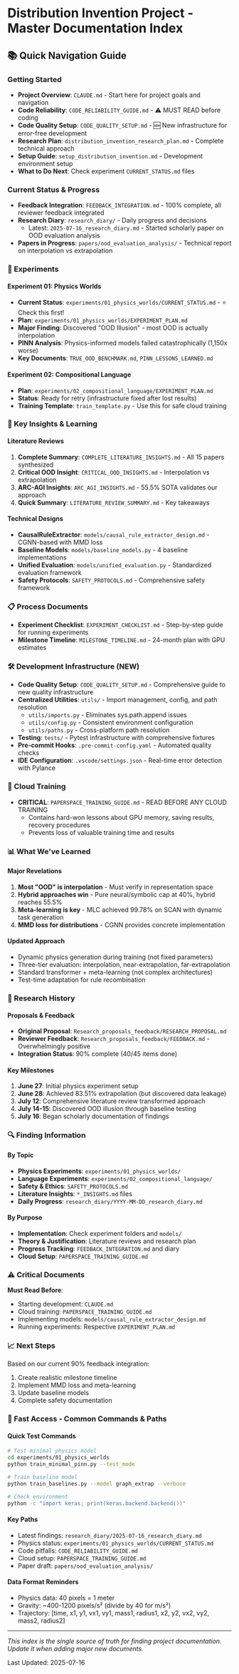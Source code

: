 # Distribution Invention Project - Master Documentation Index

## 📚 Quick Navigation Guide

### Getting Started
- **Project Overview**: `CLAUDE.md` - Start here for project goals and navigation
- **Code Reliability**: `CODE_RELIABILITY_GUIDE.md` - ⚠️ MUST READ before coding
- **Code Quality Setup**: `CODE_QUALITY_SETUP.md` - 🆕 New infrastructure for error-free development
- **Research Plan**: `distribution_invention_research_plan.md` - Complete technical approach
- **Setup Guide**: `setup_distribution_invention.md` - Development environment setup
- **What to Do Next**: Check experiment `CURRENT_STATUS.md` files

### Current Status & Progress
- **Feedback Integration**: `FEEDBACK_INTEGRATION.md` - 100% complete, all reviewer feedback integrated
- **Research Diary**: `research_diary/` - Daily progress and decisions
  - Latest: `2025-07-16_research_diary.md` - Started scholarly paper on OOD evaluation analysis
- **Papers in Progress**: `papers/ood_evaluation_analysis/` - Technical report on interpolation vs extrapolation

### 🔬 Experiments

#### Experiment 01: Physics Worlds
- **Current Status**: `experiments/01_physics_worlds/CURRENT_STATUS.md` - ⭐ Check this first!
- **Plan**: `experiments/01_physics_worlds/EXPERIMENT_PLAN.md`
- **Major Finding**: Discovered "OOD Illusion" - most OOD is actually interpolation
- **PINN Analysis**: Physics-informed models failed catastrophically (1,150x worse)
- **Key Documents**: `TRUE_OOD_BENCHMARK.md`, `PINN_LESSONS_LEARNED.md`

#### Experiment 02: Compositional Language  
- **Plan**: `experiments/02_compositional_language/EXPERIMENT_PLAN.md`
- **Status**: Ready for retry (infrastructure fixed after lost results)
- **Training Template**: `train_template.py` - Use this for safe cloud training

### 🧠 Key Insights & Learning

#### Literature Reviews
1. **Complete Summary**: `COMPLETE_LITERATURE_INSIGHTS.md` - All 15 papers synthesized
2. **Critical OOD Insight**: `CRITICAL_OOD_INSIGHTS.md` - Interpolation vs extrapolation
3. **ARC-AGI Insights**: `ARC_AGI_INSIGHTS.md` - 55.5% SOTA validates our approach
4. **Quick Summary**: `LITERATURE_REVIEW_SUMMARY.md` - Key takeaways

#### Technical Designs
- **CausalRuleExtractor**: `models/causal_rule_extractor_design.md` - CGNN-based with MMD loss
- **Baseline Models**: `models/baseline_models.py` - 4 baseline implementations
- **Unified Evaluation**: `models/unified_evaluation.py` - Standardized evaluation framework
- **Safety Protocols**: `SAFETY_PROTOCOLS.md` - Comprehensive safety framework

### 📋 Process Documents
- **Experiment Checklist**: `EXPERIMENT_CHECKLIST.md` - Step-by-step guide for running experiments
- **Milestone Timeline**: `MILESTONE_TIMELINE.md` - 24-month plan with GPU estimates

### 🛠️ Development Infrastructure (NEW)
- **Code Quality Setup**: `CODE_QUALITY_SETUP.md` - Comprehensive guide to new quality infrastructure
- **Centralized Utilities**: `utils/` - Import management, config, and path resolution
  - `utils/imports.py` - Eliminates sys.path.append issues
  - `utils/config.py` - Consistent environment configuration
  - `utils/paths.py` - Cross-platform path resolution
- **Testing**: `tests/` - Pytest infrastructure with comprehensive fixtures
- **Pre-commit Hooks**: `.pre-commit-config.yaml` - Automated quality checks
- **IDE Configuration**: `.vscode/settings.json` - Real-time error detection with Pylance

### 🚀 Cloud Training
- **CRITICAL**: `PAPERSPACE_TRAINING_GUIDE.md` - READ BEFORE ANY CLOUD TRAINING
  - Contains hard-won lessons about GPU memory, saving results, recovery procedures
  - Prevents loss of valuable training time and results

### 📊 What We've Learned

#### Major Revelations
1. **Most "OOD" is interpolation** - Must verify in representation space
2. **Hybrid approaches win** - Pure neural/symbolic cap at 40%, hybrid reaches 55.5%
3. **Meta-learning is key** - MLC achieved 99.78% on SCAN with dynamic task generation
4. **MMD loss for distributions** - CGNN provides concrete implementation

#### Updated Approach
- Dynamic physics generation during training (not fixed parameters)
- Three-tier evaluation: interpolation, near-extrapolation, far-extrapolation
- Standard transformer + meta-learning (not complex architectures)
- Test-time adaptation for rule recombination

### 📝 Research History

#### Proposals & Feedback
- **Original Proposal**: `Research_proposals_feedback/RESEARCH_PROPOSAL.md`
- **Reviewer Feedback**: `Research_proposals_feedback/FEEDBACK.md` - Overwhelmingly positive
- **Integration Status**: 90% complete (40/45 items done)

#### Key Milestones
1. **June 27**: Initial physics experiment setup
2. **June 28**: Achieved 83.51% extrapolation (but discovered data leakage)
3. **July 12**: Comprehensive literature review transformed approach
4. **July 14-15**: Discovered OOD illusion through baseline testing
5. **July 16**: Began scholarly documentation of findings

### 🔍 Finding Information

#### By Topic
- **Physics Experiments**: `experiments/01_physics_worlds/`
- **Language Experiments**: `experiments/02_compositional_language/`
- **Safety & Ethics**: `SAFETY_PROTOCOLS.md`
- **Literature Insights**: `*_INSIGHTS.md` files
- **Daily Progress**: `research_diary/YYYY-MM-DD_research_diary.md`

#### By Purpose
- **Implementation**: Check experiment folders and `models/`
- **Theory & Justification**: Literature reviews and research plan
- **Progress Tracking**: `FEEDBACK_INTEGRATION.md` and diary
- **Cloud Setup**: `PAPERSPACE_TRAINING_GUIDE.md`

### ⚠️ Critical Documents

**Must Read Before**:
- Starting development: `CLAUDE.md`
- Cloud training: `PAPERSPACE_TRAINING_GUIDE.md`
- Implementing models: `models/causal_rule_extractor_design.md`
- Running experiments: Respective `EXPERIMENT_PLAN.md`

### 📈 Next Steps
Based on our current 90% feedback integration:
1. Create realistic milestone timeline
2. Implement MMD loss and meta-learning
3. Update baseline models
4. Complete safety documentation

### 🚀 Fast Access - Common Commands & Paths

#### Quick Test Commands
```bash
# Test minimal physics model
cd experiments/01_physics_worlds
python train_minimal_pinn.py --test_mode

# Train baseline model
python train_baselines.py --model graph_extrap --verbose

# Check environment
python -c "import keras; print(keras.backend.backend())"
```

#### Key Paths
- Latest findings: `research_diary/2025-07-16_research_diary.md`
- Physics status: `experiments/01_physics_worlds/CURRENT_STATUS.md`
- Code pitfalls: `CODE_RELIABILITY_GUIDE.md`
- Cloud setup: `PAPERSPACE_TRAINING_GUIDE.md`
- Paper draft: `papers/ood_evaluation_analysis/`

#### Data Format Reminders
- Physics data: 40 pixels = 1 meter
- Gravity: ~400-1200 pixels/s² (divide by 40 for m/s²)
- Trajectory: [time, x1, y1, vx1, vy1, mass1, radius1, x2, y2, vx2, vy2, mass2, radius2]

---

*This index is the single source of truth for finding project documentation. Update it when adding major new documents.*

Last Updated: 2025-07-16